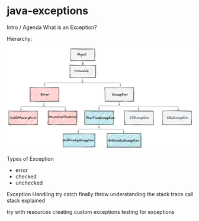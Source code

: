 # java-exceptions

Intro / Agenda
What is an Exception?


Hierarchy:

<img src="../docs/images/exception-hierarchy.png" width=600 alt="exception-hierarchy.png">


Types of Exception
- error
- checked
- unchecked


Exception Handling
try
catch
finally
throw
understanding the stack trace
call stack explained

try with resources
creating custom exceptions
testing for exceptions